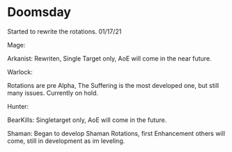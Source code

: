 # Doomsday

Started to rewrite the rotations. 01/17/21

Mage:

Arkanist: Rewriten, Single Target only, AoE will come in the near future.


Warlock:

Rotations are pre Alpha, The Suffering is the most developed one, but still many issues.
Currently on hold.


Hunter:

BearKills: Singletarget only, AoE will come in the future.


Shaman:
Began to develop Shaman Rotations, first Enhancement others will come, still in development as im leveling.
